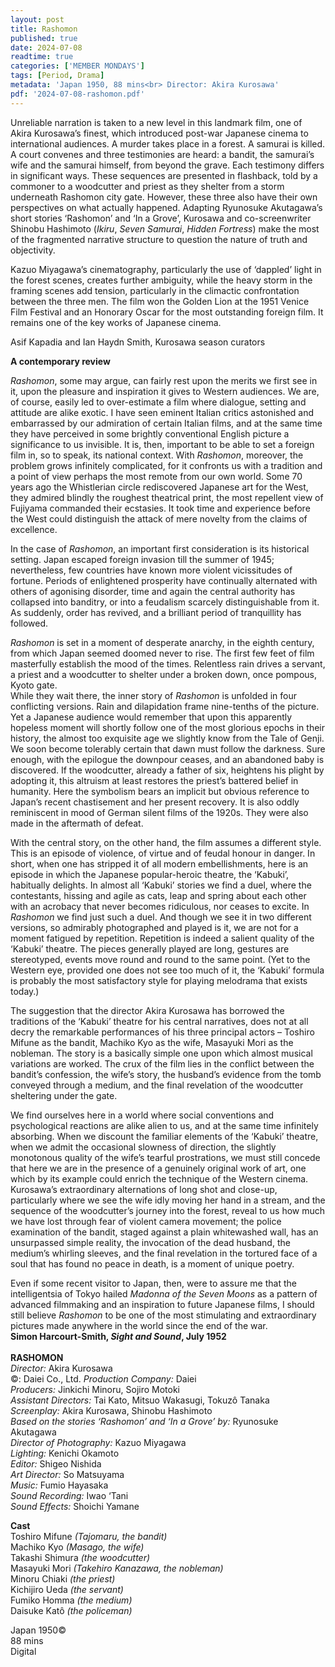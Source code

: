 ```yaml
---
layout: post
title: Rashomon
published: true
date: 2024-07-08
readtime: true
categories: ['MEMBER MONDAYS']
tags: [Period, Drama]
metadata: 'Japan 1950, 88 mins<br> Director: Akira Kurosawa'
pdf: '2024-07-08-rashomon.pdf'
---
```


Unreliable narration is taken to a new level in this landmark film, one of  
Akira Kurosawa’s finest, which introduced post-war Japanese cinema to international audiences. A murder takes place in a forest. A samurai is killed.  
A court convenes and three testimonies are heard: a bandit, the samurai’s wife and the samurai himself, from beyond the grave. Each testimony differs in significant ways. These sequences are presented in flashback, told by a commoner to a woodcutter and priest as they shelter from a storm underneath Rashomon city gate. However, these three also have their own perspectives on what actually happened. Adapting Ryunosuke Akutagawa’s short stories ‘Rashomon’ and ‘In a Grove’, Kurosawa and co-screenwriter Shinobu Hashimoto (_Ikiru_, _Seven Samurai_, _Hidden Fortress_) make the most of the fragmented narrative structure to question the nature of truth and objectivity.

Kazuo Miyagawa’s cinematography, particularly the use of ‘dappled’ light in the forest scenes, creates further ambiguity, while the heavy storm in the framing scenes add tension, particularly in the climactic confrontation between the three men. The film won the Golden Lion at the 1951 Venice Film Festival and an Honorary Oscar for the most outstanding foreign film. It remains one of the key works of Japanese cinema.

Asif Kapadia and Ian Haydn Smith, Kurosawa season curators

**A contemporary review**

_Rashomon_, some may argue, can fairly rest upon the merits we first see in it, upon the pleasure and inspiration it gives to Western audiences. We are, of course, easily led to over-estimate a film where dialogue, setting and attitude are alike exotic. I have seen eminent Italian critics astonished and embarrassed by our admiration of certain Italian films, and at the same time they have perceived in some brightly conventional English picture a significance to us invisible. It is, then, important to be able to set a foreign film in, so to speak, its national context. With _Rashomon_, moreover, the problem grows infinitely complicated, for it confronts us with a tradition and a point of view perhaps the most remote from our own world. Some 70 years ago the Whistlerian circle rediscovered Japanese art for the West, they admired blindly the roughest theatrical print, the most repellent view of Fujiyama commanded their ecstasies. It took time and experience before the West could distinguish the attack of mere novelty from the claims of excellence.

In the case of _Rashomon_, an important first consideration is its historical setting. Japan escaped foreign invasion till the summer of 1945; nevertheless, few countries have known more violent vicissitudes of fortune. Periods of enlightened prosperity have continually alternated with others of agonising disorder, time and again the central authority has collapsed into banditry, or into a feudalism scarcely distinguishable from it. As suddenly, order has revived, and a brilliant period of tranquillity has followed.

_Rashomon_ is set in a moment of desperate anarchy, in the eighth century, from which Japan seemed doomed never to rise. The first few feet of film masterfully establish the mood of the times. Relentless rain drives a servant, a priest and a woodcutter to shelter under a broken down, once pompous, Kyoto gate.  
While they wait there, the inner story of _Rashomon_ is unfolded in four conflicting versions. Rain and dilapidation frame nine-tenths of the picture.  
Yet a Japanese audience would remember that upon this apparently hopeless moment will shortly follow one of the most glorious epochs in their history, the almost too exquisite age we slightly know from the Tale of Genji. We soon become tolerably certain that dawn must follow the darkness. Sure enough, with the epilogue the downpour ceases, and an abandoned baby is discovered. If the woodcutter, already a father of six, heightens his plight by adopting it, this altruism at least restores the priest’s battered belief in humanity. Here the symbolism bears an implicit but obvious reference to Japan’s recent chastisement and her present recovery. It is also oddly reminiscent in mood of German silent films of the 1920s. They were also made in the aftermath of defeat.

With the central story, on the other hand, the film assumes a different style. This is an episode of violence, of virtue and of feudal honour in danger. In short, when one has stripped it of all modern embellishments, here is an episode in which the Japanese popular-heroic theatre, the ‘Kabuki’, habitually delights. In almost all ‘Kabuki’ stories we find a duel, where the contestants, hissing and agile as cats, leap and spring about each other with an acrobacy that never becomes ridiculous, nor ceases to excite. In _Rashomon_ we find just such a duel. And though we see it in two different versions, so admirably photographed and played is it, we are not for a moment fatigued by repetition. Repetition is indeed a salient quality of the ‘Kabuki’ theatre. The pieces generally played are long, gestures are stereotyped, events move round and round to the same point. (Yet to the Western eye, provided one does not see too much of it, the ‘Kabuki’ formula is probably the most satisfactory style for playing melodrama that exists today.)

The suggestion that the director Akira Kurosawa has borrowed the traditions of the ‘Kabuki’ theatre for his central narratives, does not at all decry the remarkable performances of his three principal actors – Toshiro Mifune as the bandit, Machiko Kyo as the wife, Masayuki Mori as the nobleman. The story is a basically simple one upon which almost musical variations are worked. The crux of the film lies in the conflict between the bandit’s confession, the wife’s story, the husband’s evidence from the tomb conveyed through a medium, and the final revelation of the woodcutter sheltering under the gate.

We find ourselves here in a world where social conventions and psychological reactions are alike alien to us, and at the same time infinitely absorbing. When we discount the familiar elements of the ‘Kabuki’ theatre, when we admit the occasional slowness of direction, the slightly monotonous quality of the wife’s tearful prostrations, we must still concede that here we are in the presence of a genuinely original work of art, one which by its example could enrich the technique of the Western cinema. Kurosawa’s extraordinary alternations of long shot and close-up, particularly where we see the wife idly moving her hand in a stream, and the sequence of the woodcutter’s journey into the forest, reveal to us how much we have lost through fear of violent camera movement; the police examination of the bandit, staged against a plain whitewashed wall, has an unsurpassed simple reality, the invocation of the dead husband, the medium’s whirling sleeves, and the final revelation in the tortured face of a soul that has found no peace in death, is a moment of unique poetry.

Even if some recent visitor to Japan, then, were to assure me that the intelligentsia of Tokyo hailed _Madonna of the Seven Moons_ as a pattern of advanced filmmaking and an inspiration to future Japanese films, I should still believe _Rashomon_ to be one of the most stimulating and extraordinary pictures made anywhere in the world since the end of the war.  
**Simon Harcourt-Smith, _Sight and Sound_, July 1952**  
<br>
**RASHOMON**  
_Director:_ Akira Kurosawa  
©: Daiei Co., Ltd.
  _Production Company:_ Daiei  
_Producers:_ Jinkichi Minoru, Sojiro Motoki  
_Assistant Directors:_ Tai Kato, Mitsuo Wakasugi, Tokuzô Tanaka  
_Screenplay:_ Akira Kurosawa, Shinobu Hashimoto  
_Based on the stories ‘Rashomon’ and ‘In a Grove’ by:_ Ryunosuke Akutagawa  
_Director of Photography:_ Kazuo Miyagawa  
_Lighting:_ Kenichi Okamoto  
_Editor:_ Shigeo Nishida  
_Art Director:_ So Matsuyama  
_Music:_ Fumio Hayasaka  
_Sound Recording:_ Iwao ‘Tani  
_Sound Effects:_ Shoichi Yamane  

**Cast**  
Toshiro Mifune _(Tajomaru, the bandit)_  
Machiko Kyo _(Masago, the wife)_  
Takashi Shimura _(the woodcutter)_  
Masayuki Mori _(Takehiro Kanazawa, the nobleman)_  
Minoru Chiaki _(the priest)_  
Kichijiro Ueda _(the servant)_  
Fumiko Homma _(the medium)_  
Daisuke Katô _(the policeman)_  

Japan 1950©  
88 mins  
Digital  
<!--stackedit_data:
eyJoaXN0b3J5IjpbNTI0NDkzNjI0XX0=
-->